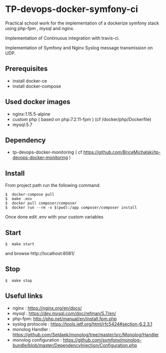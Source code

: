 TP-devops-docker-symfony-ci  
===================

Practical school work for the implementation of a dockerize symfony stack using php-fpm , mysql and nginx.

Implementation of Continuous integration with travis-ci.

Implementation of Symfony and Nginx Syslog message transmission on UDP.

Prerequisites
------------
- install docker-ce
- install docker-compose

Used docker images
------------
- nginx:1.15.5-alpine
- custom php ( based on php:7.2.11-fpm ) (cf /docker/php/Dockerfile)
- mysql:5.7

Dependency
------------
- tp-devops-docker-monitoring ( cf https://github.com/BriceMichalski/tp-devops-docker-monitoring )


Install
------------
From project path run the following command:
```
$  docker-compose pull
$  make .env
$  docker pull composer/composer
$  docker run --rm -v $(pwd):/app composer/composer install
```
Once done edit .env with your custom variables

Start
------------
```
$  make start
```
and browse http://localhost:8081/

Stop
------------
```
$  make stop
```

Useful links
------------
- nginx : https://nginx.org/en/docs/
- mysql : https://dev.mysql.com/doc/refman/5.7/en/
- php-fpm: http://php.net/manual/en/install.fpm.php
- syslog protocole : https://tools.ietf.org/html/rfc5424#section-6.2.3.1
- monolog Handler : https://github.com/Seldaek/monolog/tree/master/src/Monolog/Handler
- monolog configuration : https://github.com/symfony/monolog-bundle/blob/master/DependencyInjection/Configuration.php
